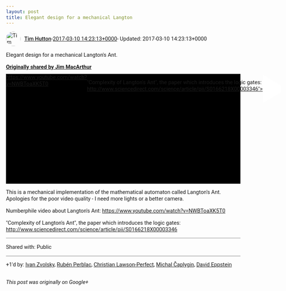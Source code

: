 ```yaml
---
layout: post
title: Elegant design for a mechanical Langton
---
```


<html><head><meta charset="utf-8"><title>Elegant design for a mechanical Langton&amp;#39;s Ant.</title><style>body {font: 11pt Roboto, Arial, sans-serif; max-width: 640px; margin: 24px;}.author-photo {border-radius: 50%; margin-right: 10px; width: 40px;}.author {font-weight: 500;}.main-content {margin: 15px 0 15px;}.post-title {font-weight: bold;}.location {display: block; margin-top: 15px;}.location img {float: left; margin-right: 5px; width: 20px;}.media-link {display: inline-block; max-width: 100%; vertical-align: top;}.media-link p {margin-top: 5px; max-height: 4em; overflow: scroll;}.media {max-height: 100vh; max-width: 100%;}.video-placeholder {background: black; display: flex; height: 300px; max-width: 100%; width: 640px;}.play-icon {border-bottom: 30px solid transparent; border-left: 50px solid white; border-top: 30px solid transparent; color: white; margin: auto;}.album {max-height: 800px; overflow: scroll; width: calc(100vw - 48px);}.album .media-link {margin-right: 5px; max-width: 250px;}.album .media {max-height: 250px;}.link-embed {border-top: 1px solid lightgrey; display: block; margin-top: 20px;}.link-embed img {max-width: 100%;}.inline-link-embed {display: block;}.inline-link-embed img {vertical-align: middle;}.link-title {display: inline-block; font-size: medium; font-weight: 300; padding-left: 1em;}.reshare-attribution {display: block; font-weight: bold; margin-bottom: 10px;}.poll-image {margin-bottom: 5px; max-height: 300px; max-width: 500px;}.poll-choice {align-items: center; display: flex; margin-bottom: 5px; max-width: 500px;}.poll-choice-percentage {background-color: lightblue; height: 100%; left: 0; position: absolute; z-index: -1;}.poll-choice-selected {margin-right: 5px;}.poll-choice-results {border: 1px solid lightgray; border-radius: 5px; display: flex; line-height: 40px; overflow: hidden; padding: 0 8px; position: relative;}.poll-choice-results, .poll-choice-description {flex-grow: 1; margin-right: 10px;}.poll-choice-image {width: 100%;}.poll-choice-image, .poll-choice-image img {max-height: 40px; max-width: 100px;}.poll-choice-votes {max-height: 100px; overflow: auto;}.plus-entity-embed {color: black; display: block; text-decoration: none;}.plus-entity-embed-cover-photo {max-height: 300px; max-width: 100%;}.plus-entity-embed-info {padding: 0 1em 1em;}.plus-entity-embed-info h2 {font-weight: 500; margin: 10px 0;}.plus-entity-embed-info p {font-size: small; margin: 0;}.collection-owner-avatar {border-radius: 50%; border: 2px solid white; height: 40px; margin-top: -22px;}.visibility {padding: 1em 0; border-top: 1px solid grey;}.post-activity {padding: 1em 0; border-top: 1px solid grey;}.comments {border-top: 1px solid gray; padding-top: 1em;}.comment + .comment {margin-top: 1em;}.comment .media-link, .comment .inline-link-embed {margin-top: 5px;}</style></head><body><div style="margin-bottom:1em;"><div style="display:flex; align-items:center"><img class="author-photo" src="https://lh4.googleusercontent.com/-epo4ZZKNqEw/AAAAAAAAAAI/AAAAAAAAVSU/qu3LpcHEnoQ/s64-c/photo.jpg" alt="Tim Hutton"><a href="https://plus.google.com/+TimHutton" target="_blank" class="author">Tim Hutton</a> - <a target="_blank" href="https://plus.google.com/+TimHutton/posts/jEUcFr3ZgyB">2017-03-10 14:23:13+0000</a><span> - Updated: 2017-03-10 14:23:13+0000</span></div><div class="main-content">Elegant design for a mechanical Langton&#39;s Ant.</div><div><a target="_blank" href="https://plus.google.com/+JimMacArthur/posts/9ogNPUVTRNN" class="reshare-attribution">Originally shared by Jim MacArthur</a><a href="https://www.youtube.com/watch?v=ZvXPeds7upM&amp;feature=autoshare" target="_blank" class="media-link"><div class="video-placeholder" title="This is a mechanical implementation of the mathematical automaton called Langton&#39;s Ant. Apologies for the poor video quality - I need more lights or a better camera.



Numberphile video about Langton&#39;s Ant: https://www.youtube.com/watch?v=NWBToaXK5T0



&quot;Complexity of Langton&#39;s Ant&quot;, the paper which introduces the logic gates: http://www.sciencedirect.com/science/article/pii/S0166218X00003346"><span class="play-icon"></span></div><p>This is a mechanical implementation of the mathematical automaton called Langton&#39;s Ant. Apologies for the poor video quality - I need more lights or a better camera.



Numberphile video about Langton&#39;s Ant: https://www.youtube.com/watch?v=NWBToaXK5T0



&quot;Complexity of Langton&#39;s Ant&quot;, the paper which introduces the logic gates: http://www.sciencedirect.com/science/article/pii/S0166218X00003346</p></a></div></div><div class="visibility">Shared with: Public</div><div class="post-activity"><div class="plus-oners">+1'd by: <a href="https://plus.google.com/110973063220214963934">Ivan Zvolsky</a>, <a href="https://plus.google.com/+RubénPerblac">Rubén Perblac</a>, <a href="https://plus.google.com/+ChristianPerfect">Christian Lawson-Perfect</a>, <a href="https://plus.google.com/+MichalČaplygin">Michal Čaplygin</a>, <a href="https://plus.google.com/100003628603413742554">David Eppstein</a></div></div></body></html>

<i>This post was originally on Google+</i>